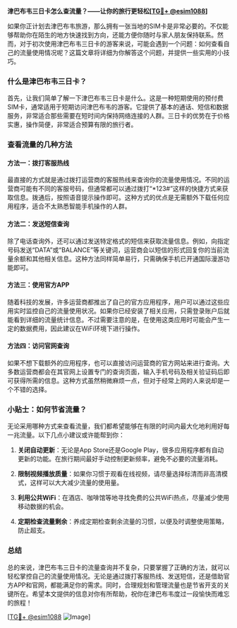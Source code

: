 **津巴布韦三日卡怎么查流量？——让你的旅行更轻松[[TG💪+ @esim1088](https://t.me/s/esim1088)]**

如果你正计划去津巴布韦旅游，那么拥有一张当地的SIM卡是非常必要的。不仅能够帮助你在陌生的地方快速找到方向，还能方便你随时与家人朋友保持联系。然而，对于初次使用津巴布韦三日卡的游客来说，可能会遇到一个问题：如何查看自己的流量使用情况呢？这篇文章将详细为你解答这个问题，并提供一些实用的小技巧。

### 什么是津巴布韦三日卡？

首先，让我们简单了解一下津巴布韦三日卡是什么。这是一种短期使用的预付费SIM卡，通常适用于短期访问津巴布韦的游客。它提供了基本的通话、短信和数据服务，非常适合那些需要在短时间内保持网络连接的人群。三日卡的优势在于价格实惠，操作简便，非常适合预算有限的旅行者。

### 查看流量的几种方法

#### 方法一：拨打客服热线

最直接的方式就是通过拨打运营商的客服热线来查询你的流量使用情况。不同的运营商可能有不同的客服号码，但通常都可以通过拨打“*123#”这样的快捷方式来获取信息。拨通后，按照语音提示操作即可。这种方式的优点是无需额外下载任何应用程序，适合不太熟悉智能手机操作的人群。

#### 方法二：发送短信查询

除了电话查询外，还可以通过发送特定格式的短信来获取流量信息。例如，向指定号码发送“DATA”或“BALANCE”等关键词，运营商会以短信的形式回复你的当前流量余额和其他相关信息。这种方法同样简单易行，只需确保手机已开通国际漫游功能即可。

#### 方法三：使用官方APP

随着科技的发展，许多运营商都推出了自己的官方应用程序，用户可以通过这些应用实时监控自己的流量使用状况。如果你已经安装了相关应用，只需登录账户后就能看到详细的流量统计信息。不过需要注意的是，在使用这类应用时可能会产生一定的数据费用，因此建议在WiFi环境下进行操作。

#### 方法四：访问官网查询

如果不想下载额外的应用程序，也可以直接访问运营商的官方网站来进行查询。大多数运营商都会在其官网上设置专门的查询页面，输入手机号码及相关验证码后即可获得所需的信息。这种方式虽然稍微麻烦一点，但对于经常上网的人来说却是一个不错的选择。

### 小贴士：如何节省流量？

无论采用哪种方式来查看流量，我们都希望能够在有限的时间内最大化地利用好每一兆流量。以下几点小建议或许能帮到你：

1. **关闭自动更新**：无论是App Store还是Google Play，很多应用程序都有自动更新的功能。在旅行期间最好手动控制更新频率，避免不必要的流量消耗。
   
2. **限制视频播放质量**：如果你习惯于观看在线视频，请尽量选择标清而非高清模式，这样可以大大减少流量的使用量。

3. **利用公共WiFi**：在酒店、咖啡馆等地寻找免费的公共WiFi热点，尽量减少使用移动数据的机会。

4. **定期检查流量剩余**：养成定期检查剩余流量的习惯，以便及时调整使用策略，防止超支。

### 总结

总的来说，津巴布韦三日卡的流量查询并不复杂，只要掌握了正确的方法，就可以轻松掌控自己的流量使用情况。无论是通过拨打客服热线、发送短信，还是借助官方APP和官网，都能满足你的需求。同时，合理规划和管理流量也是节省开支的关键所在。希望本文提供的信息对你有所帮助，祝你在津巴布韦度过一段愉快而难忘的旅程！

[[TG💪+ @esim1088](https://t.me/s/esim1088) ![Image](https://i.postimg.cc/4NQfJmqS/Snipaste-2025-05-13-00-14-12.png)]